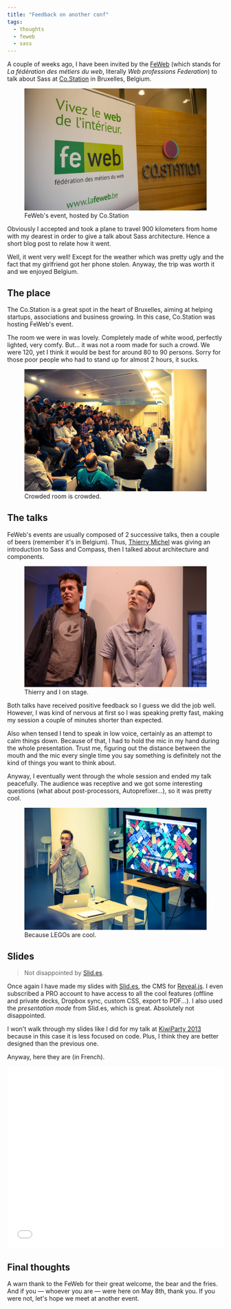 ```yaml
---
title: "Feedback on another conf"
tags:
  - thoughts
  - feweb
  - sass
---
```


A couple of weeks ago, I have been invited by the [FeWeb](http://www.lafeweb.be/) (which stands for *La fédération des métiers du web*, literally *Web professions Federation*) to talk about Sass at [Co.Station](http://www.co-station.com/) in Bruxelles, Belgium.

<figure class="figure">
<img src="/assets/images/feedbacks-feweb/feweb-costation.jpg" alt="">
<figcaption>FeWeb's event, hosted by Co.Station</figcaption>
</figure>

Obviously I accepted and took a plane to travel 900 kilometers from home with my dearest in order to give a talk about Sass architecture. Hence a short blog post to relate how it went.

Well, it went very well! Except for the weather which was pretty ugly and the fact that my girlfriend got her phone stolen. Anyway, the trip was worth it and we enjoyed Belgium. 

## The place

The Co.Station is a great spot in the heart of Bruxelles, aiming at helping startups, associations and business growing. In this case, Co.Station was hosting FeWeb's event.

The room we were in was lovely. Completely made of white wood, perfectly lighted, very comfy. But... it was not a room made for such a crowd. We were 120, yet I think it would be best for around 80 to 90 persons. Sorry for those poor people who had to stand up for almost 2 hours, it sucks.

<figure class="figure">
<img src="/assets/images/feedbacks-feweb/room.jpg" alt="">
<figcaption>Crowded room is crowded.</figcaption>
</figure>

## The talks

FeWeb's events are usually composed of 2 successive talks, then a couple of beers (remember it's in Belgium). Thus, [Thierry Michel](https://twitter.com/thierrymichel) was giving an introduction to Sass and Compass, then I talked about architecture and components. 

<figure class="figure">
<img src="/assets/images/feedbacks-feweb/speakers.jpg" alt="">
<figcaption>Thierry and I on stage.</figcaption>
</figure>

Both talks have received positive feedback so I guess we did the job well. However, I was kind of nervous at first so I was speaking pretty fast, making my session a couple of minutes shorter than expected.

Also when tensed I tend to speak in low voice, certainly as an attempt to calm things down. Because of that, I had to hold the mic in my hand during the whole presentation. Trust me, figuring out the distance between the mouth and the mic every single time you say something is definitely not the kind of things you want to think about. 

Anyway, I eventually went through the whole session and ended my talk peacefully. The audience was receptive and we got some interesting questions (what about post-processors, Autoprefixer...), so it was pretty cool.

<figure class="figure">
<img src="/assets/images/feedbacks-feweb/talk.jpg" alt="">
<figcaption>Because LEGOs are cool.</figcaption>
</figure>

## Slides

> Not disappointed by [Slid.es](https://slides.com).

Once again I have made my slides with [Slid.es](https://slides.com), the CMS for [Reveal.js](http://lab.hakim.se/reveal-js/#/). I even subscribed a PRO account to have access to all the cool features (offline and private decks, Dropbox sync, custom CSS, export to PDF...). I also used the *presentation mode* from Slid.es, which is great. Absolutely not disappointed.

I won't walk through my slides like I did for my talk at [KiwiParty 2013](http://hugogiraudel.com/2013/07/01/feedbacks-kiwiparty/) because in this case it is less focused on code. Plus, I think they are better designed than the previous one.

Anyway, here they are (in French).

<iframe src="//slides.com/hugogiraudel/sass-une-architecture-composee/embed" width="100%" height="420" scrolling="no" frameborder="0" webkitallowfullscreen mozallowfullscreen allowfullscreen></iframe>

## Final thoughts

A warn thank to the FeWeb for their great welcome, the bear and the fries. And if you &mdash; whoever you are &mdash; were here on May 8th, thank you. If you were not, let's hope we meet at another event. 
